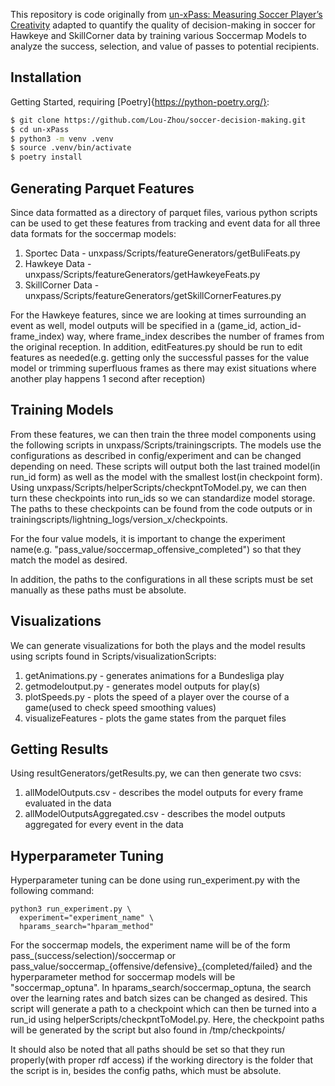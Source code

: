 This repository is code originally from [un-xPass: Measuring Soccer Player’s Creativity](https://github.com/ML-KULeuven/un-xPass) adapted to quantify the quality of decision-making in soccer for Hawkeye and SkillCorner data by training various Soccermap Models to analyze the success, selection, and value of passes to potential recipients.

## Installation

Getting Started, requiring [Poetry]{https://python-poetry.org/}:

```sh
$ git clone https://github.com/Lou-Zhou/soccer-decision-making.git
$ cd un-xPass
$ python3 -m venv .venv
$ source .venv/bin/activate
$ poetry install
```
## Generating Parquet Features

Since data formatted as a directory of parquet files, various python scripts can be used to get these features from tracking and event data for all three data formats for the soccermap models:
1. Sportec Data - unxpass/Scripts/featureGenerators/getBuliFeats.py
2. Hawkeye Data - unxpass/Scripts/featureGenerators/getHawkeyeFeats.py
3. SkillCorner Data - unxpass/Scripts/featureGenerators/getSkillCornerFeatures.py

For the Hawkeye features, since we are looking at times surrounding an event as well, model outputs will be specified in a (game_id, action_id-frame_index) way, where frame_index describes the number of frames from the original reception. In addition, editFeatures.py should be run to edit features as needed(e.g. getting only the successful passes for the value model or trimming superfluous frames as there may exist situations where another play happens 1 second after reception)

## Training Models

From these features, we can then train the three model components using the following scripts in unxpass/Scripts/trainingscripts. The models use the configurations as described in config/experiment and can be changed depending on need. These scripts will output both the last trained model(in run_id form) as well as the model with the smallest lost(in checkpoint form). Using unxpass/Scripts/helperScripts/checkpntToModel.py, we can then turn these checkpoints into run_ids so we can standardize model storage. The paths to these checkpoints can be found from the code outputs or in trainingscripts/lightning_logs/version_x/checkpoints.

For the four value models, it is important to change the experiment name(e.g. "pass_value/soccermap_offensive_completed") so that they match the model as desired.

In addition, the paths to the configurations in all these scripts must be set manually as these paths must be absolute.

## Visualizations

We can generate visualizations for both the plays and the model results using scripts found in Scripts/visualizationScripts:
1. getAnimations.py - generates animations for a Bundesliga play
2. getmodeloutput.py - generates model outputs for play(s)
3. plotSpeeds.py - plots the speed of a player over the course of a game(used to check speed smoothing values)
4. visualizeFeatures - plots the game states from the parquet files

## Getting Results

Using resultGenerators/getResults.py, we can then generate two csvs: 

1. allModelOutputs.csv - describes the model outputs for every frame evaluated in the data
2. allModelOutputsAggregated.csv - describes the model outputs aggregated for every event in the data

## Hyperparameter Tuning

Hyperparameter tuning can be done using run_experiment.py with the following command:

```
python3 run_experiment.py \
  experiment="experiment_name" \
  hparams_search="hparam_method" 
```

For the soccermap models, the experiment name will be of the form pass_(success/selection)/soccermap or pass_value/soccermap_{offensive/defensive}_{completed/failed} and the hyperparameter method for soccermap models will be "soccermap_optuna". In hparams_search/soccermap_optuna, the search over the learning rates and batch sizes can be changed as desired. This script will generate a path to a checkpoint which can then be turned into a run_id using helperScripts/checkpntToModel.py. Here, the checkpoint paths will be generated by the script but also found in /tmp/checkpoints/

It should also be noted that all paths should be set so that they run properly(with proper rdf access) if the working directory is the folder that the script is in, besides the config paths, which must be absolute.